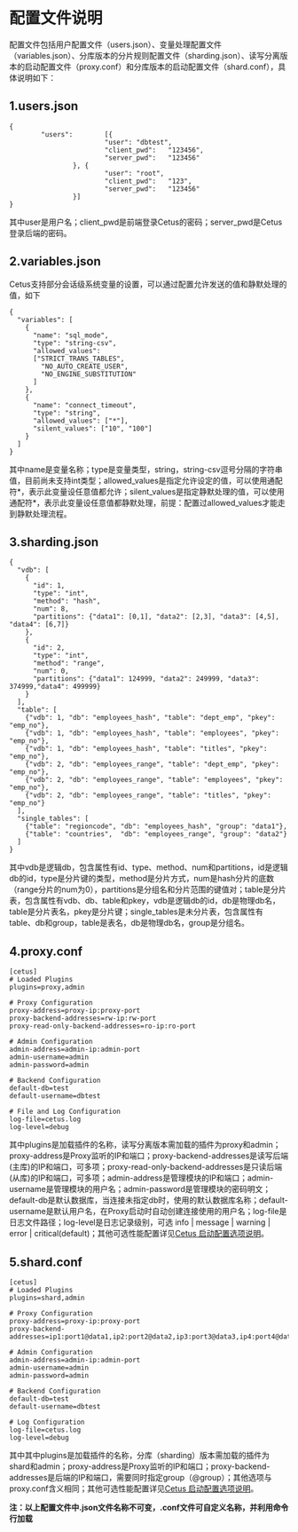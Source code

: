 # 配置文件说明

配置文件包括用户配置文件（users.json）、变量处理配置文件（variables.json）、分库版本的分片规则配置文件（sharding.json）、读写分离版本的启动配置文件（proxy.conf）和分库版本的启动配置文件（shard.conf），具体说明如下：

##  1.users.json

```
{
        "users":        [{
                        "user": "dbtest",
                        "client_pwd":   "123456",
                        "server_pwd":   "123456"
                }, {
                        "user": "root",
                        "client_pwd":   "123",
                        "server_pwd":   "123456"
                }]
}
```

​其中user是用户名；client_pwd是前端登录Cetus的密码；server_pwd是Cetus登录后端的密码。

##  2.variables.json

​Cetus支持部分会话级系统变量的设置，可以通过配置允许发送的值和静默处理的值，如下

```
{
  "variables": [
    {
      "name": "sql_mode",
      "type": "string-csv",
      "allowed_values": 
      ["STRICT_TRANS_TABLES",
        "NO_AUTO_CREATE_USER",
        "NO_ENGINE_SUBSTITUTION"
      ]
    },
    {
      "name": "connect_timeout",
      "type": "string",
      "allowed_values": ["*"],
      "silent_values": ["10", "100"]
    }
  ]
}
```

​其中name是变量名称；type是变量类型，string，string-csv逗号分隔的字符串值，目前尚未支持int类型；allowed_values是指定允许设定的值，可以使用通配符\*，表示此变量设任意值都允许；silent_values是指定静默处理的值，可以使用通配符\*，表示此变量设任意值都静默处理，前提：配置过allowed_values才能走到静默处理流程。

## 3.sharding.json

```
{
  "vdb": [
    {
      "id": 1,
      "type": "int",
      "method": "hash",
      "num": 8,
      "partitions": {"data1": [0,1], "data2": [2,3], "data3": [4,5], "data4": [6,7]}
    },
    {
      "id": 2,
      "type": "int",
      "method": "range",
      "num": 0,
      "partitions": {"data1": 124999, "data2": 249999, "data3": 374999,"data4": 499999}
    }
  ],
  "table": [
    {"vdb": 1, "db": "employees_hash", "table": "dept_emp", "pkey": "emp_no"},
    {"vdb": 1, "db": "employees_hash", "table": "employees", "pkey": "emp_no"},
    {"vdb": 1, "db": "employees_hash", "table": "titles", "pkey": "emp_no"},
    {"vdb": 2, "db": "employees_range", "table": "dept_emp", "pkey": "emp_no"},
    {"vdb": 2, "db": "employees_range", "table": "employees", "pkey": "emp_no"},
    {"vdb": 2, "db": "employees_range", "table": "titles", "pkey": "emp_no"}
  ],
  "single_tables": [
    {"table": "regioncode", "db": "employees_hash", "group": "data1"},
    {"table": "countries",  "db": "employees_range", "group": "data2"}
  ]
}
```

​其中vdb是逻辑db，包含属性有id、type、method、num和partitions，id是逻辑db的id，type是分片键的类型，method是分片方式，num是hash分片的底数（range分片的num为0），partitions是分组名和分片范围的键值对；table是分片表，包含属性有vdb、db、table和pkey，vdb是逻辑db的id，db是物理db名，table是分片表名，pkey是分片键；single_tables是未分片表，包含属性有table、db和group，table是表名，db是物理db名，group是分组名。

##  4.proxy.conf

```
[cetus]
# Loaded Plugins
plugins=proxy,admin

# Proxy Configuration
proxy-address=proxy-ip:proxy-port
proxy-backend-addresses=rw-ip:rw-port
proxy-read-only-backend-addresses=ro-ip:ro-port

# Admin Configuration
admin-address=admin-ip:admin-port
admin-username=admin
admin-password=admin

# Backend Configuration
default-db=test
default-username=dbtest

# File and Log Configuration
log-file=cetus.log
log-level=debug
```

​其中plugins是加载插件的名称，读写分离版本需加载的插件为proxy和admin；proxy-address是Proxy监听的IP和端口；proxy-backend-addresses是读写后端(主库)的IP和端口，可多项；proxy-read-only-backend-addresses是只读后端(从库)的IP和端口，可多项；admin-address是管理模块的IP和端口；admin-username是管理模块的用户名；admin-password是管理模块的密码明文；default-db是默认数据库，当连接未指定db时，使用的默认数据库名称；default-username是默认用户名，在Proxy启动时自动创建连接使用的用户名；log-file是日志文件路径；log-level是日志记录级别，可选 info | message | warning | error | critical(default)；其他可选性能配置详见[Cetus 启动配置选项说明](https://git.ms.netease.com/dbproxy/cetus/wikis/cetus-configuration)。

##  5.shard.conf

```
[cetus]
# Loaded Plugins
plugins=shard,admin

# Proxy Configuration
proxy-address=proxy-ip:proxy-port
proxy-backend-addresses=ip1:port1@data1,ip2:port2@data2,ip3:port3@data3,ip4:port4@data4

# Admin Configuration
admin-address=admin-ip:admin-port
admin-username=admin
admin-password=admin

# Backend Configuration
default-db=test
default-username=dbtest

# Log Configuration
log-file=cetus.log
log-level=debug
```

​其中其中plugins是加载插件的名称，分库（sharding）版本需加载的插件为shard和admin；proxy-address是Proxy监听的IP和端口；proxy-backend-addresses是后端的IP和端口，需要同时指定group（@group）；其他选项与proxy.conf含义相同；其他可选性能配置详见[Cetus 启动配置选项说明](https://git.ms.netease.com/dbproxy/cetus/wikis/cetus-configuration)。

**注：以上配置文件中.json文件名称不可变，.conf文件可自定义名称，并利用命令行加载**